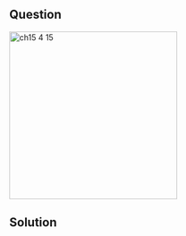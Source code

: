 ## Question
<img width="300" alt="ch15 4 15" src="https://github.com/user-attachments/assets/95eea2d3-3ca1-4ed5-a324-9298fbbc92d0" />

## Solution


